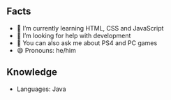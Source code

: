 ## Facts

- 🌱 I’m currently learning HTML, CSS and JavaScript
- 🤔 I’m looking for help with development
- 💬 You can also ask me about PS4 and PC games
- 😄 Pronouns: he/him

## Knowledge
- Languages: Java 
